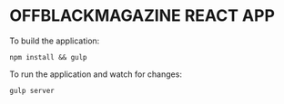 
# OFFBLACKMAGAZINE REACT APP


To build the application:

```
npm install && gulp
```

To run the application and watch for changes:

```
gulp server
```
